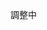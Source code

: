 調整中

<!-- ![Management 管理後台 - Pardn Chiu 邱敬幃](./image/2-1.jpg) -->

<!-- ***

# Management 管理後台 1

- Html, Css/Sass, Javascript, [Font Awesome 5](https://fontawesome.com/v5/search)
- [preview](https://pardnchiu.github.io/management-1-web/)
- [github.com](https://github.com/pardnchiu/management-1-web)
- [Pardn Ltd 帕登國際有限公司](https://www.linkedin.com/company/pardnltd)
- [Pardn Chiu 邱敬幃](https://www.linkedin.com/in/pardnchiu)
- [joball.tw/@pardnltd](https://joball.tw/@pardnltd)
- [lin.ee/Gtcb5kc](http://lin.ee/Gtcb5kc)

***

| 預覽 |
| --- |
| ![Management 管理後台 - Pardn Chiu 邱敬幃](./image/login.png) |
| ![Management 管理後台 - Pardn Chiu 邱敬幃](./image/userList.png) |
| ![Management 管理後台 - Pardn Chiu 邱敬幃](./image/userCreate.png) |
| ![Management 管理後台 - Pardn Chiu 邱敬幃](./image/userNotify.png) |
| ![Management 管理後台 - Pardn Chiu 邱敬幃](./image/productList.png) |
| ![Management 管理後台 - Pardn Chiu 邱敬幃](./image/productCreate.png) |
| ![Management 管理後台 - Pardn Chiu 邱敬幃](./image/productNotify.png) |
| ![Management 管理後台 - Pardn Chiu 邱敬幃](./image/orderList.png) |
| ![Management 管理後台 - Pardn Chiu 邱敬幃](./image/orderCreate.png) |
| ![Management 管理後台 - Pardn Chiu 邱敬幃](./image/orderNotify.png) |
| ![Management 管理後台 - Pardn Chiu 邱敬幃](./image/messageList.png) |
| ![Management 管理後台 - Pardn Chiu 邱敬幃](./image/messageHide.png) |

***

Copyright (c) 2022 [Pardn Ltd 帕登國際有限公司](https://www.linkedin.com/company/pardnltd) -->